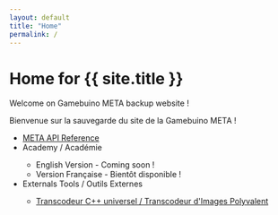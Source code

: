 ```yaml
---
layout: default
title: "Home"
permalink: /
---
```


<div class="creation-header"> 
	<div class="infos"> 
		<h1> Home for {{ site.title }} </h1> 
	</div> 
</div> 
<div class="row margeur-30">
	<div class="col-12"> 
		<div class="creation-content fr-view white-container">
			<p>
				Welcome on Gamebuino META backup website !
			</p>
			<p>
				Bienvenue sur la sauvegarde du site de la Gamebuino META !
			</p>
			<ul>
				<li><a href="{{ site.url }}/meta-api-reference-en/" >META API Reference</a></li>
				<li>Academy / Académie</li>
				<ul>
					<li>English Version - Coming soon !</li>
					<li>Version Française - Bientôt disponible !</li>
				</ul>
				<li>Externals Tools / Outils Externes</li>
				<ul>
					<li><a href="https://gamebuino.m1cr0lab.com/tools/img2code/" >Transcodeur C++ universel / Transcodeur d'Images Polyvalent</a></li>
				</ul>
			</ul>
		</div>
	</div>
</div>